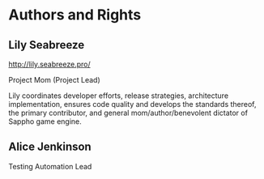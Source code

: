 # Authors and Rights

## Lily Seabreeze

http://lily.seabreeze.pro/

Project Mom (Project Lead)

Lily coordinates developer efforts, release strategies, architecture
implementation, ensures code quality and develops the standards thereof,
the primary contributor, and general mom/author/benevolent dictator of
Sappho game engine.

## Alice Jenkinson

Testing Automation Lead
